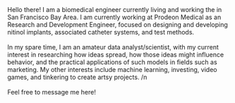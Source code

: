 
<html>


<div>Hello there! I am a biomedical engineer currently living and working the in San Francisco Bay Area. I am currently working at Prodeon Medical as an Research and Development Engineer, focused on designing and developing nitinol implants, associated catheter systems, and test methods. </div>

<br>

<div>In my spare time, I am an amateur data analyst/scientist, with my current interest in researching how ideas spread, how those ideas might influence behavior, and the practical applications of such models in fields such as marketing. My other interests include  machine learning, investing, video games, and tinkering to create artsy projects. /n</div>

<br>

<div>Feel free to message me here!
</div>


<!-- <table id="detail_table" class="detail">  
	    <thead>  
	    <tr>  
 
	        <th colspan="2">Team 1</th>  
 
	    </tr>  
	</thead>  
	<tbody>  
	    <tr class="parent" id="row1" title="Click to expand/collapse" style="cursor: pointer;">  
	        <td colspan="2" text-align="center"> Player 1 <br> Necromancer 2500LP <br> Demo Skin</td>  
	    </tr>

	    <tr class="child-row1" style="display: none;">  
	        <td>Player Bio </td>
            <td> Lorem ipsum dolor sit amet, consectetur adipiscing elit, sed do eiusmod tempor incididunt ut labore et dolore magna aliqua. Platea dictumst quisque sagittis purus sit. Euismod in pellentesque massa placerat duis ultricies. Vitae elementum curabitur vitae nunc sed velit dignissim. Sit amet cursus sit amet dictum sit amet justo. Nibh mauris cursus mattis molestie a iaculis at.</td>
	    </tr>
        
        <tr class="child-row1" style="display: none;"> </tr> 
			<td>Skill Loadout</td>
            
            <td>
            	<table style='border:"5px"' bordercolor="#F35557">
                <h4 >Skill Loadout</h4>
                    <tr>
                      <td>Skill1</td>
                      <td>Skill2</td>
                      <td>Skill3</td>
                      <td>Skill4</td>
                    </tr>
                    <tr>
                      <td>Skill5</td>
                      <td>Skill6</td>
                      <td>Skill7</td>
                      <td>Skill8</td>
                    </tr>
                </table>
            </td> 
		<tr>
        
        <tr class="parent" id="row2" title="Click to expand/collapse" style="cursor: pointer;">  
	        <td colspan="2" text-align="center"> Player 2 <br> Ranger 1800LP <br> Premium Skin</td>  
	    </tr>

	    <tr class="child-row2" style="display: none;">  
	        <td>Player Bio </td>
            <td> Lorem ipsum dolor sit amet, consectetur adipiscing elit, sed do eiusmod tempor incididunt ut labore et dolore magna aliqua. Platea dictumst quisque sagittis purus sit. Euismod in pellentesque massa placerat duis ultricies. Vitae elementum curabitur vitae nunc sed velit dignissim. Sit amet cursus sit amet dictum sit amet justo. Nibh mauris cursus mattis molestie a iaculis at.</td>
          </tr>
        
      <tr class="child-row2" style="display: none;">  </tr>

			<td>Skill Loadout</td>
            
            <td>
            	<table  bordercolor="#F35557">
                <h4 >Skill Loadout</h4>
                    <tr>
                      <td>Skill1</td>
                      <td>Skill2</td>
                      <td>Skill3</td>
                      <td>Skill4</td>
                    </tr>
                    <tr>
                      <td>Skill5</td>
                      <td>Skill6</td>
                      <td>Skill7</td>
                      <td>Skill8</td>
                    </tr>
                </table>
            </td> 
		</tr>

	     

	     	
        
        
        
	</tbody>  
	</table>   -->



</html>
